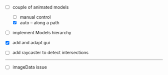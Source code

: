 - [ ] couple of animated models
	- [ ] manual control
	- [x] auto – along a path

- [ ] implement Models hierarchy

- [x] add and adapt gui

- [ ] add raycaster to detect intersections
---
- [ ] imageData issue
